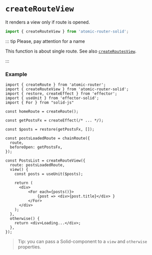 # `createRouteView`

It renders a view only if route is opened.

```ts
import { createRouteView } from 'atomic-router-solid';
```

::: tip Please, pay attention for a name

This function is about single route.
See also [`createRoutesView`](./create-routes-view.md).

:::

### Example

```tsx
import { createRoute } from 'atomic-router';
import { createRouteView } from 'atomic-router-solid';
import { restore, createEffect } from 'effector';
import { useUnit } from 'effector-solid';
import { For } from "solid-js"

const homeRoute = createRoute();

const getPostsFx = createEffect(/* ... */);

const $posts = restore(getPostsFx, []);

const postsLoadedRoute = chainRoute({
  route,
  beforeOpen: getPostsFx,
});

const PostsList = createRouteView({
  route: postsLoadedRoute,
  view() {
    const posts = useUnit($posts);

    return (
      <div>
          <For each={posts()}>
              {post => <div>{post.title}</div> }
          </For>
      </div>
    );
  },
  otherwise() {
    return <div>Loading...</div>;
  },
});
```

> Tip: you can pass a Solid-component to a `view` and `otherwise` properties.
